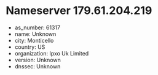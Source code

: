 # Nameserver 179.61.204.219

* as_number: 61317
* name: Unknown
* city: Monticello
* country: US
* organization: Ipxo Uk Limited
* version: Unknown
* dnssec: Unknown

